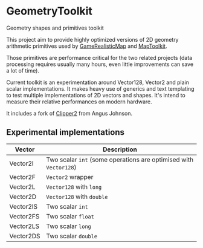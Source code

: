 # GeometryToolkit
Geometry shapes and primitives toolkit

This project aim to provide highly optimized versions of 2D geometry arithmetic primitives used by [GameRealisticMap](https://github.com/jetelain/ArmaRealMap) and [MapToolkit](https://github.com/jetelain/mapkit).

Those primitives are performance critical for the two related projects (data processing requires usually many hours, even little improvements can save a lot of time).

Current toolkit is an experimentation around Vector128, Vector2 and plain scalar implementations. It makes heavy use of generics and text templating to test multiple implementations of 2D vectors and shapes. It's intend to measure their relative performances on modern hardware.

It includes a fork of [Clipper2](https://github.com/AngusJohnson/Clipper2) from Angus Johnson.

## Experimental implementations

| Vector	| Description               |
| --------- | ------------------------- |
| Vector2I  | Two scalar `int` (some operations are optimised with `Vector128`) |
| Vector2F  | `Vector2` wrapper         |
| Vector2L  | `Vector128` with `long`   |
| Vector2D  | `Vector128` with `double` |
| Vector2IS | Two scalar `int`		    |
| Vector2FS | Two scalar `float`		|
| Vector2LS | Two scalar `long`		    |
| Vector2DS | Two scalar `double`	    |